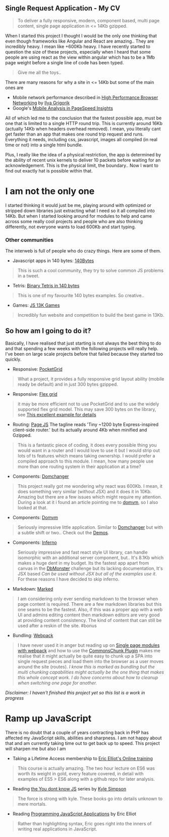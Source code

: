 ## Single Request Application - My CV

>   To deliver a fully responsive, modern, component based, multi page content, single page application in <= 14Kb gzipped.

When I started this project I thought I would be the only one thinking that even though frameworks like Angular and React are amazing.. They are incredibly heavy. I mean like +600Kb heavy. I have recently started to question the size of these projects, especially when I heard that some people are using react as the view within angular which has to be a 1Mb page weight before a single line of code has been typed.

> Give me all the toys.. 

There are many reasons for why a site in <= 14Kb but some of the main ones are

- Mobile network performance described in [High Performance Browser Networking](http://chimera.labs.oreilly.com/books/1230000000545) by [Ilya Grigorik](https://www.igvita.com/)
- Google's [Mobile Analysis in PageSpeed Insights](https://developers.google.com/speed/docs/insights/mobile)
 
 

All of which led me to the conclusion that the fastest possible app, must be one that is limited to a single HTTP round trip. This is currently around 16Kb (actually 14Kb when headers overhead removed). I mean, you literally cant get faster than an app that makes one round trip request and runs. Everything it needs, including css, javascript, images all compiled (in real time or not) into a single html bundle.

Plus, I really like the idea of a physical restriction, the app is determined by the ability of recent unix kernels to deliver 10 packets before waiting for an acknowledgement. This is the physical limit, the boundary.. Now I want to find out exactly hat is possible within that. 

# I am not the only one
I started thinking it would just be me, playing around with optimized or stripped down libraries just extracting what I need so it all compiled into 14Kb. But when I started looking around for modules to help and came across some really cool projects and people who are also thinking differently, not everyone wants to load 600Kb and start typing.


### Other communities
The interweb is full of people who do crazy things. Here are some of them.

- Javascript apps in 140 bytes: [140Bytes](https://github.com/jed/140bytes/wiki/Byte-saving-techniques)
> This is such a cool community, they try to solve common JS problems in a tweet. 

- Tetris: [Binary Tetris in 140 bytes](https://gist.github.com/aemkei/1672254)
> This is one of my favourite 140 bytes examples. So creative..
- Games: [JS 13K Games](http://js13kgames.com/)
> Incredibly fun website and competition to build the best game in 13Kb.

## So how am I going to do it?

Basically, I have realised that just starting is not always the best thing to do and that spending a few weeks with the following projects will really help. I've been on large scale projects before that failed because they started too quickly.  

- Responsive: [PocketGrid](http://arnaudleray.github.io/pocketgrid/)
> What a project, it provides a fully responsive grid layout ability (mobile ready be default) and in just 300 bytes gzipped.

- Responsive: [Flex grid](http://caniuse.com/#search=flex)
> it may be more efficient not to use PocketGrid and to use the widely supported flex grid model. This may save 300 bytes on the library, see [This excellent example for details](https://philipwalton.github.io/solved-by-flexbox/demos/grids/)

- Routing: [Page JS](https://visionmedia.github.io/page.js/) The tagline reads 'Tiny ~1200 byte Express-inspired client-side router.' but its actually around 4Kb when minified and Gzipped. 
> This is a fantastic piece of coding, it does every possible thing you would want in a router and I would love to use it but I would strip out lots of ts features which means taking ownership. I would prefer a compiled approach to this module. I mean, how many people use more than one routing system in their application at a time?

- Components: [Domchanger](https://github.com/creationix/domchanger)
> This project really got me wondering why react was 600Kb. I mean, it does something very similar (without JSX) and it does it in 10Kb. Amazing but there are a few issues which might require my attention. During a look at it i found an article pointing me to [domvm](https://github.com/leeoniya/domvm), so I also looked at that.

- Components: [Domvm](https://github.com/leeoniya/domvm)
> Seriously impressive little application. Similar to [Domchanger](https://github.com/creationix/domchanger) but with a subtle shift or two.. Check out the [Demos](https://leeoniya.github.io/domvm/demos/).


- Components: [Inferno](https://github.com/trueadm/inferno)
> Seriously impressive and fast react style UI library, can handle isomorphic with an additional server component, but.. It's 8.1Kb which makes a huge dent in my budget. Its the fastest app apart from canvas in the [DbMonster](http://mathieuancelin.github.io/js-repaint-perfs/) challenge but its lacking documentation, It's JSX based _Can be used without JSX but all of the examples use it_. For these reasons I have decided to skip inferno.

- Markdown: [Marked](https://github.com/chjj/marked)
> I am considering only ever sending markdown to the browser when page content is required. There are a few markdown libraries but this one seams to be the fastest. Also, if this was a proper app with a web UI and admins editing content then markdown editors are very good at providing content consistency. The kind of content that can still be used after a reskin of the site. #bonus

- Bundling: [Webpack](https://webpack.github.io/)
> I have never used it in anger but reading up on [Single page modules with webpack](http://dontkry.com/posts/code/single-page-modules-with-webpack.html) and how to use the [CommonsChunk Plugin](http://jonathancreamer.com/advanced-webpack-part-1-the-commonschunk-plugin/) makes me realise that it might actually be quite easy to chunk up a SPA into single request pieces and load them into the browser as a user moves around the site (routes).
> _I know this is marked as bundling but the multi chunking capabilities might actually be the one thing that makes this whole concept work. I do have concerns about how to cleanup when switching one page for another._


_Disclaimer: I haven't finished this project yet so this list is a work in progress_


# Ramp up JavaScript
There is no doubt that a couple of years contracting back in PHP has affected my JavaScript skills, abilities and sharpness. I am not happy about that and am currently taking time out to get back up to speed. This project will sharpen me but also I am

- Taking a Lifetime Access membership to [Eric Elliot's Online training](https://ericelliottjs.com/) 
> This course is actually amazing. The two hour lecture on ES6 was worth its weight in gold, every feature covered, in detail with examples of ES5 > ES6 along with a github repo for later analysis.

- Reading [the You dont know JS](http://www.amazon.co.uk/s/ref=nb_sb_noss_2?url=search-alias%3Dstripbooks&field-keywords=You+dont+know+JS) series by [Kyle Simpson](http://www.oreillynet.com/pub/au/4853)
> The force is strong with kyle. These books go into details unknown to mere mortals.

- Reading [Programming JavaScript Applications](http://shop.oreilly.com/product/0636920033141.do) by Eric Elliot
> Rather than highlighting syntax, Eric goes right into the inners of writing real applications in JavaScript. 





